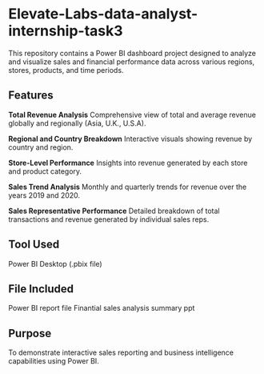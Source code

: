 # Elevate-Labs-data-analyst-internship-task3

This repository contains a Power BI dashboard project designed to analyze and visualize sales and financial performance data across various regions, stores, products, and time periods.

## Features
**Total Revenue Analysis**
Comprehensive view of total and average revenue globally and regionally (Asia, U.K., U.S.A).

**Regional and Country Breakdown**
Interactive visuals showing revenue by country and region.

**Store-Level Performance**
Insights into revenue generated by each store and product category.

**Sales Trend Analysis**
Monthly and quarterly trends for revenue over the years 2019 and 2020.

**Sales Representative Performance**
Detailed breakdown of total transactions and revenue generated by individual sales reps.

## Tool Used
Power BI Desktop (.pbix file)

## File Included
Power BI report file
Finantial sales analysis summary ppt

## Purpose
To demonstrate interactive sales reporting and business intelligence capabilities using Power BI.
